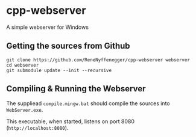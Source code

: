 # cpp-webserver
A simple webserver for Windows

## Getting the sources from Github

    git clone https://github.com/ReneNyffenegger/cpp-webserver webserver
    cd webserver
    git submodule update --init --recursive

## Compiling & Running the Webserver

The suppliead `compile.mingw.bat` should compile the sources into `WebServer.exe`.

This executable, when started, listens on port 8080 (`http://localhost:8080`).
